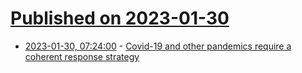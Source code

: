 # [Published on 2023-01-30](index.md)

* [2023-01-30, 07:24:00](https://news.ycombinator.com/item?id=34576812) - [Covid-19 and other pandemics require a coherent response strategy](https://www.thelancet.com/journals/lancet/article/PIIS0140-6736(22)02489-8/fulltext)
